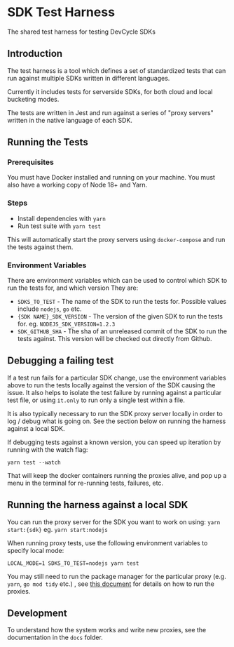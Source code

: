 # SDK Test Harness
The shared test harness for testing DevCycle SDKs

## Introduction
The test harness is a tool which defines a set of standardized tests that can run against multiple SDKs written in 
different languages.

Currently it includes tests for serverside SDKs, for both cloud and local bucketing modes.

The tests are written in Jest and run against a series of "proxy servers" written in the native language of each SDK.

## Running the Tests
### Prerequisites
You must have Docker installed and running on your machine. You must also have a working copy of Node 18+ and Yarn.

### Steps
- Install dependencies with `yarn`
- Run test suite with `yarn test`

This will automatically start the proxy servers using `docker-compose` and run the tests against them.

### Environment Variables
There are environment variables which can be used to control which SDK to run the tests for, and which version
They are:
- `SDKS_TO_TEST` - The name of the SDK to run the tests for. Possible values include `nodejs`, `go` etc.
- `{SDK NAME}_SDK_VERSION` - The version of the given SDK to run the tests for. eg. `NODEJS_SDK_VERSION=1.2.3`
- `SDK_GITHUB_SHA` - The sha of an unreleased commit of the SDK to run the tests against. This version will be checked
out directly from Github.

## Debugging a failing test
If a test run fails for a particular SDK change, use the environment variables above to run the tests locally
against the version of the SDK causing the issue. It also helps to isolate the test failure by running against
a particular test file, or using `it.only` to run only a single test within a file.

It is also typically necessary to run the SDK proxy server locally in order to log / debug what is going on.
See the section below on running the harness against a local SDK.

If debugging tests against a known version, you can speed up iteration by running with the watch flag:
```
yarn test --watch
```
That will keep the docker containers running the proxies alive, and pop up a menu in the terminal for re-running tests, failures, etc.

## Running the harness against a local SDK

You can run the proxy server for the SDK you want to work on using:
`yarn start:{sdk}` eg. `yarn start:nodejs`

When running proxy tests, use the following environment variables to specify local mode:

```
LOCAL_MODE=1 SDKS_TO_TEST=nodejs yarn test
```

You may still need to run the package manager for the particular proxy (e.g. `yarn`, `go mod tidy` etc.)
, see [this document](docs/LOCAL.md) for details on how to run the proxies.

## Development
To understand how the system works and write new proxies, see the documentation in the `docs` folder.
